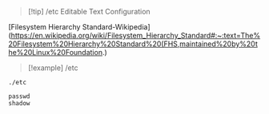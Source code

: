
 
>[!tip] /etc 
>Editable Text Configuration


[Filesystem Hierarchy Standard-Wikipedia](https://en.wikipedia.org/wiki/Filesystem_Hierarchy_Standard#:~:text=The%20Filesystem%20Hierarchy%20Standard%20(FHS,maintained%20by%20the%20Linux%20Foundation.)

>[!example] /etc
```dir
./etc

passwd
shadow

```


